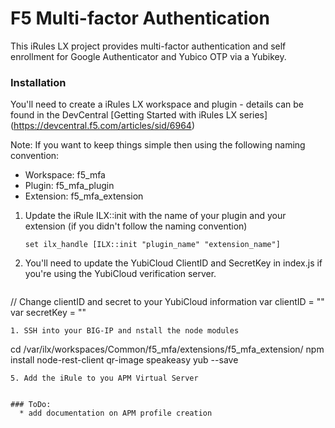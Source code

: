 # F5 Multi-factor Authentication
This iRules LX project provides multi-factor authentication and self enrollment for Google Authenticator and Yubico OTP via a Yubikey.

### Installation 
You'll need to create a iRules LX workspace and plugin - details can be found in the DevCentral [Getting Started with iRules LX series] (https://devcentral.f5.com/articles/sid/6964)

Note: If you want to keep things simple then using the following naming convention:

* Workspace: f5_mfa
* Plugin: f5_mfa_plugin
* Extension: f5_mfa_extension

1. Update the iRule ILX::init with the name of your plugin and your extension (if you didn't follow the naming convention)

   ```set ilx_handle [ILX::init "plugin_name" "extension_name"]```
1. You'll need to update the YubiCloud ClientID and SecretKey in index.js if you're using the YubiCloud verification server.

   ```
// Change clientID and secret to your YubiCloud information
var clientID = ""
var secretKey = ""
   ```
1. SSH into your BIG-IP and nstall the node modules
   ```
cd /var/ilx/workspaces/Common/f5_mfa/extensions/f5_mfa_extension/
npm install node-rest-client qr-image speakeasy yub --save
```
5. Add the iRule to you APM Virtual Server


### ToDo:
  * add documentation on APM profile creation

